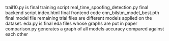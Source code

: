trail10.py is final training script
real_time_spoofing_detection.py final backend script
index.html final frontend code
cnn_bilstm_model_best.pth final model file
remaining trial files are different models applied on the dataset.
eda.py is final eda files whose graphs are put in paper
comparison.py generates a graph of all models accuracy compared against each other
